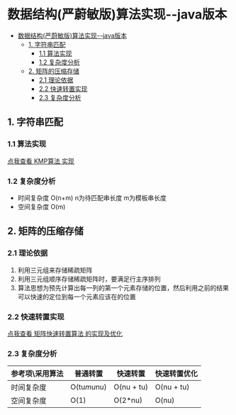 # 数据结构(严蔚敏版)算法实现--java版本
<!-- TOC -->

- [数据结构(严蔚敏版)算法实现--java版本](#数据结构严蔚敏版算法实现--java版本)
    - [1. 字符串匹配](#1-字符串匹配)
        - [1.1 算法实现](#11-算法实现)
        - [1.2 复杂度分析](#12-复杂度分析)
    - [2. 矩阵的压缩存储](#2-矩阵的压缩存储)
        - [2.1 理论依据](#21-理论依据)
        - [2.2 快速转置实现](#22-快速转置实现)
        - [2.3 复杂度分析](#23-复杂度分析)

<!-- /TOC -->

## 1. 字符串匹配

### 1.1 算法实现

[点我查看 KMP算法 实现](./src/main/java/tech/xiby/structure/string/StringMatcher.java)

### 1.2 复杂度分析

- 时间复杂度  O(n+m) n为待匹配串长度 m为模板串长度
- 空间复杂度  O(m)

## 2. 矩阵的压缩存储

### 2.1 理论依据

1. 利用三元组来存储稀疏矩阵
2. 利用三元组顺序存储稀疏矩阵时，要满足行主序排列
3. 算法思想为预先计算出每一列的第一个元素存储的位置，然后利用之前的结果可以快速的定位到每一个元素应该在的位置

### 2.2 快速转置实现

[点我查看 矩阵快速转置算法 的实现及优化](./src/main/java/tech/xiby/structure/matrix/SparseMatrix.java)

### 2.3 复杂度分析

|参考项\采用算法|  普通转置  |  快速转置  |  快速转置优化  |
|--------------|-----------|-----------|---------------|
| 时间复杂度   | O(tu*mu*nu) |O(nu + tu)|O(nu + tu)|
|空间复杂度    |  O(1)     |  O(2*nu)   |  O(nu)   |
